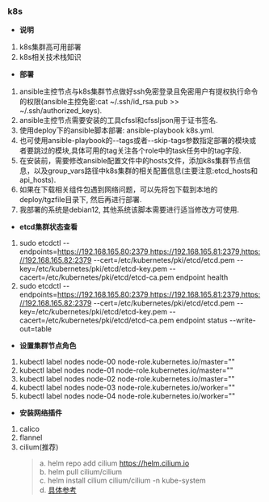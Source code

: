 ### k8s

- **说明**
1. k8s集群高可用部署
2. k8s相关技术栈知识

- **部署**
1. ansible主控节点与k8s集群节点做好ssh免密登录且免密用户有提权执行命令的权限(ansible主控免密:cat ~/.ssh/id_rsa.pub >> ~/.ssh/authorized_keys).
2. ansible主控节点需要安装的工具cfssl和cfssljson用于证书签名.
3. 使用deploy下的ansible脚本部署: ansible-playbook k8s.yml.
4. 也可使用ansible-playbook的--tags或者--skip-tags参数指定部署的模块或者要跳过的模块,具体可用的tag关注各个role中的task任务中的tag字段.
5. 在安装前，需要修改ansible配置文件中的hosts文件，添加k8s集群节点信息，以及group_vars路径中k8s集群的相关配置信息(主要注意:etcd_hosts和api_hosts).
6. 如果在下载相关组件包遇到网络问题，可以先将包下载到本地的deploy/tgzfile目录下, 然后再进行部署.
7. 我部署的系统是debian12, 其他系统该脚本需要进行适当修改方可使用.

- **etcd集群状态查看**
1. sudo etcdctl --endpoints=https://192.168.165.80:2379,https://192.168.165.81:2379,https://192.168.165.82:2379 --cert=/etc/kubernetes/pki/etcd/etcd.pem --key=/etc/kubernetes/pki/etcd/etcd-key.pem --cacert=/etc/kubernetes/pki/etcd/etcd-ca.pem endpoint health
2. sudo etcdctl --endpoints=https://192.168.165.80:2379,https://192.168.165.81:2379,https://192.168.165.82:2379 --cert=/etc/kubernetes/pki/etcd/etcd.pem --key=/etc/kubernetes/pki/etcd/etcd-key.pem --cacert=/etc/kubernetes/pki/etcd/etcd-ca.pem endpoint status --write-out=table


- **设置集群节点角色**
1. kubectl label nodes node-00 node-role.kubernetes.io/master=""
2. kubectl label nodes node-01 node-role.kubernetes.io/master=""
3. kubectl label nodes node-02 node-role.kubernetes.io/master=""
4. kubectl label nodes node-03 node-role.kubernetes.io/worker=""
5. kubectl label nodes node-04 node-role.kubernetes.io/worker=""

- **安装网络插件**
1. calico
2. flannel
3. cilium(推荐)  
   > a. helm repo add cilium https://helm.cilium.io  
   > b. helm pull cilium/cilium  
   > c. helm install cilium cilium/cilium -n kube-system  
   > d. [具体参考](https://docs.cilium.io/en/stable/network/servicemesh/gateway-api/gateway-api/#gs-gateway-api)
